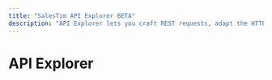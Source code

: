 ```yaml
---
title: "SalesTim API Explorer BETA"
description: "API Explorer lets you craft REST requests, adapt the HTTP request headers, and see the data responses."
---
```

# API Explorer

<Authentication />

<SwaggerViewer openApiFileUrl="https://dist.salestim.com/api/v1.0/open-api/io.salestim.openapi.definition.yaml"/>
